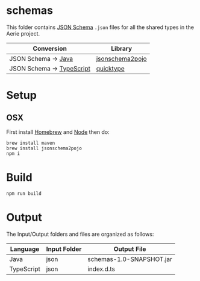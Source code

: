 # schemas

This folder contains [JSON Schema](https://json-schema.org/) `.json` files for all the shared types in the Aerie project.

| Conversion | Library |
| ---------- | ------- |
| JSON Schema -> [Java](https://www.oracle.com/java/) | [jsonschema2pojo](http://www.jsonschema2pojo.org/) |
| JSON Schema -> [TypeScript](https://www.typescriptlang.org/) | [quicktype](https://quicktype.io/) |

# Setup

## OSX

First install [Homebrew](https://brew.sh/) and [Node](https://nodejs.org/en/) then do:

```
brew install maven
brew install jsonschema2pojo
npm i
```

# Build

```
npm run build
```

# Output

The Input/Output folders and files are organized as follows:

| Language | Input Folder | Output File |
| -------- | -------------| ------------- |
| Java | json | schemas-1.0-SNAPSHOT.jar |
| TypeScript | json | index.d.ts |
